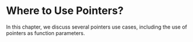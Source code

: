 # Where to Use Pointers?

In this chapter, we discuss several pointers use cases, including the use of pointers as function parameters.
